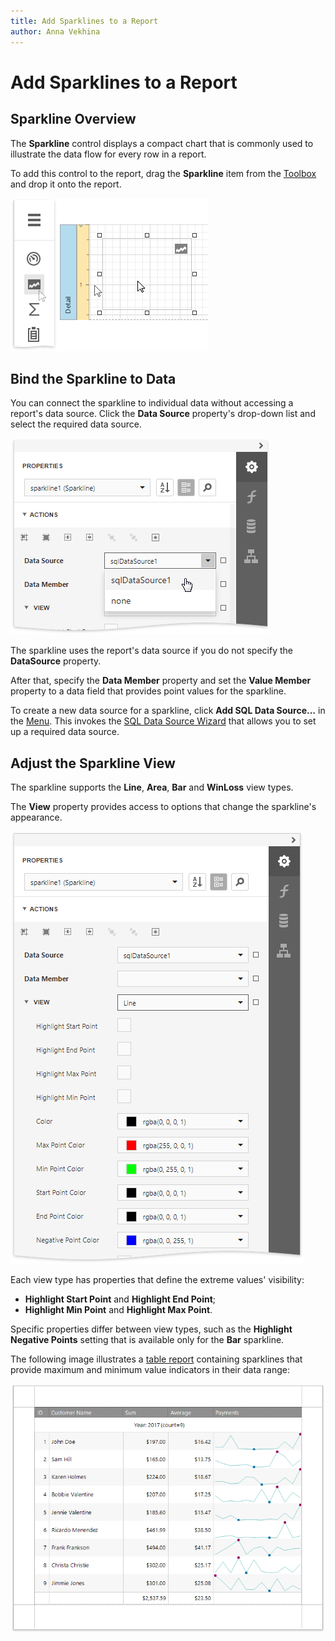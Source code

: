 ```yaml
---
title: Add Sparklines to a Report
author: Anna Vekhina
---
```

# Add Sparklines to a Report

## Sparkline Overview
The **Sparkline** control displays a compact chart that is commonly used to illustrate the data flow for every row in a report.

To add this control to the report, drag the **Sparkline** item from the [Toolbox](../../report-designer-tools/toolbox.md) and drop it onto the report.

![](../../../../images/eurd-web-add-sparkline-control-to-report.png)

## Bind the Sparkline to Data
You can connect the sparkline to individual data without accessing a report's data source. Click the **Data Source** property's drop-down list and select the required data source.

![](../../../../images/eurd-web-sparkline-select-data-source.png)

The sparkline uses the report's data source if you do not specify the **DataSource** property.

After that, specify the **Data Member** property and set the **Value Member** property to a data field that provides point values for the sparkline.

To create a new data source for a sparkline, click **Add SQL Data Source...** in the [Menu](../../report-designer-tools/menu.md). This invokes the [SQL Data Source Wizard](../../report-designer-tools/data-source-wizard.md) that allows you to set up a required data source.

## Adjust the Sparkline View

The sparkline supports the **Line**, **Area**, **Bar** and **WinLoss** view types.

The **View** property provides access to options that change the sparkline's appearance.

![](../../../../images/eurd-web-sparkline-view-property.png)

Each view type has properties that define the extreme values' visibility:

* **Highlight Start Point** and **Highlight End Point**;
* **Highlight Min Point** and **Highlight Max Point**.

Specific properties differ between view types, such as the **Highlight Negative Points** setting that is available only for the **Bar** sparkline.

The following image illustrates a [table report](../../create-popular-reports/create-a-table-report.md) containing sparklines that provide maximum and minimum value indicators in their data range:

![](../../../../images/eurd-web-report-with-sparklines.png)